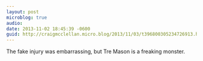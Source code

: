```yaml
---
layout: post
microblog: true
audio: 
date: 2013-11-02 18:45:39 -0600
guid: http://craigmcclellan.micro.blog/2013/11/03/t396800305234726913.html
---
```

The fake injury was embarrassing, but Tre Mason is a freaking monster.

